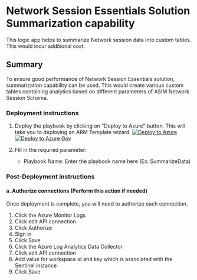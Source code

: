 # Network Session Essentials Solution Summarization capability

This logic app helps to summarize Network session data into custom tables. This would incur additional cost.

 ## Summary
 To ensure good performance of Network Session Essentials solution, summarization capability can be used. This would create various custom tables containing analytics based on different parameters of ASIM Network Session Schema.

### Deployment instructions 
1. Deploy the playbook by clicking on "Deploy to Azure" button. This will take you to deploying an ARM Template wizard.
[![Deploy to Azure](https://aka.ms/deploytoazurebutton)](https://aka.ms/sentinel-NetworkSessionEssentials-SummarizeData)
[![Deploy to Azure Gov](https://aka.ms/deploytoazuregovbutton)](https://aka.ms/sentinel-NetworkSessionEssentials-SummarizeData-gov)

2. Fill in the required parameter:
    * Playbook Name: Enter the playbook name here (Ex: SummarizeData)

### Post-Deployment instructions 
#### a. Authorize connections (Perform this action if needed)
Once deployment is complete, you will need to authorize each connection.
1.	Click the Azure Monitor Logs
2.	Click edit API connection
3.	Click Authorize
4.	Sign in
5.	Click Save
6.  Click the Azure Log Analytics Data Collector
7.	Click edit API connection
8.	Add value for workspace id and key which is associated with the Sentinel instance
9.	Click Save
